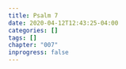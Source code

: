```yaml
---
title: Psalm 7
date: 2020-04-12T12:43:25-04:00
categories: []
tags: []
chapter: "007"
inprogress: false
---
```


